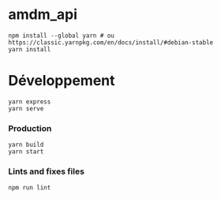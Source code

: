 # amdm_api

```
npm install --global yarn # ou https://classic.yarnpkg.com/en/docs/install/#debian-stable
yarn install
```

# Développement

```
yarn express
yarn serve
```

### Production
```
yarn build
yarn start
```

### Lints and fixes files
```
npm run lint
```
